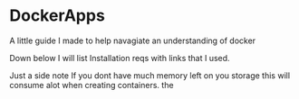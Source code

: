 # DockerApps

A little guide I made to help navagiate an understanding of docker

Down below I will list Installation reqs
with links that I used.

Just a side note If you dont have much memory left on you storage this will consume alot when creating containers.
the
